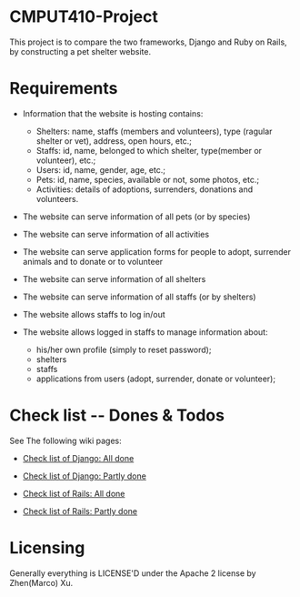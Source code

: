 CMPUT410-Project
================

This project is to compare the two frameworks, Django and Ruby on Rails, by constructing
a pet shelter website.


Requirements
============

 * Information that the website is hosting contains:
   - Shelters: name, staffs (members and volunteers), type (ragular shelter or vet), address, open hours, etc.;
   - Staffs: id, name, belonged to which shelter, type(member or volunteer), etc.;
   - Users: id, name, gender, age, etc.;
   - Pets: id, name, species, available or not, some photos, etc.;
   - Activities: details of adoptions, surrenders, donations and volunteers.

 * The website can serve information of all pets (or by species)

 * The website can serve information of all activities

 * The website can serve application forms for people to adopt, surrender animals and to donate or to volunteer

 * The website can serve information of all shelters

 * The website can serve information of all staffs (or by shelters)

 * The website allows staffs to log in/out

 * The website allows logged in staffs to manage information about:
   - his/her own profile (simply to reset password);
   - shelters
   - staffs
   - applications from users (adopt, surrender, donate or volunteer);


Check list -- Dones & Todos
===========================

See The following wiki pages:

 * [Check list of Django: All done](https://github.com/MarcoXZh/CMPUT410-Project/wiki/Check-list-of-Django:-All-done)

 * [Check list of Django: Partly done](https://github.com/MarcoXZh/CMPUT410-Project/wiki/Check-list-of-Django:-Partly-done)

 * [Check list of Rails: All done](https://github.com/MarcoXZh/CMPUT410-Project/wiki/Check-list-of-Rails:-All-done)

 * [Check list of Rails: Partly done](https://github.com/MarcoXZh/CMPUT410-Project/wiki/Check-list-of-Rails:-Partly-done)


Licensing
=========

Generally everything is LICENSE'D under the Apache 2 license by Zhen(Marco) Xu.

